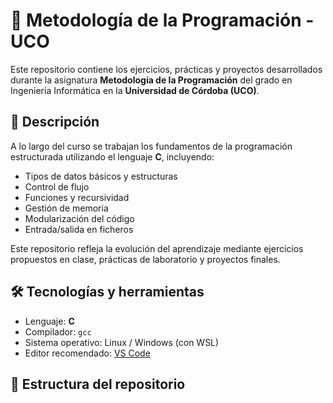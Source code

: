 # 📘 Metodología de la Programación - UCO

Este repositorio contiene los ejercicios, prácticas y proyectos desarrollados durante la asignatura **Metodología de la Programación** del grado en Ingeniería Informática en la **Universidad de Córdoba (UCO)**.

## 📌 Descripción

A lo largo del curso se trabajan los fundamentos de la programación estructurada utilizando el lenguaje **C**, incluyendo:

- Tipos de datos básicos y estructuras
- Control de flujo
- Funciones y recursividad
- Gestión de memoria
- Modularización del código
- Entrada/salida en ficheros

Este repositorio refleja la evolución del aprendizaje mediante ejercicios propuestos en clase, prácticas de laboratorio y proyectos finales.

## 🛠️ Tecnologías y herramientas

- Lenguaje: **C**
- Compilador: `gcc`
- Sistema operativo: Linux / Windows (con WSL)
- Editor recomendado: [VS Code](https://code.visualstudio.com/)

## 📁 Estructura del repositorio
